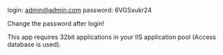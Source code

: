 login: admin@admin.com
password: 6VGSxukr24

Change the password after login!

This app requires 32bit applications in your IIS application pool (Access database is used).
